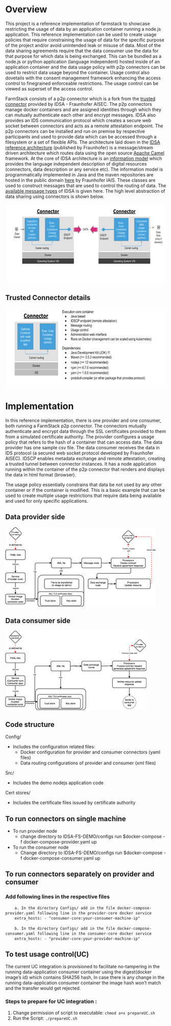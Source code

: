 # Overview
This project is a reference implementation of farmstack to showcase restricting the usage of data by an application container running a node.js application. This reference implementation can be used to create usage policies that require constraining the usage of data for the specific purpose of the project and/or avoid unintended leak or misuse of data. Most of the data sharing agreements require that the data consumer use the data for that purpose for which data is being exchanged. This can be bundled as a node.js or python application (language independent) hosted inside of an application container and the data usage policy with p2p connectors can be used to restrict data usage beyond the container. Usage control also dovetails with the consent management framework enhancing the access control to finegrained enforceable restrictions. The usage control can be viewed as superset of the access control. 

FarmStack consists of a p2p connector which is a fork from the [trusted connector](https://github.com/industrial-data-space/trusted-connector/) provided by IDSA - Fraunhofer AISEC. The p2p connectors manage docker containers and are assigned identities through which they can mutually authenticate each other and encrypt messages. IDSA also provides an IDS communication protocol which creates a secure web socket between connectors and acts as a remote attestation endpoint. The p2p connectors can be installed and run on premise by respective participants and used to provide data which can be accessed through a filesystem or a set of flexible APIs. The architecture laid down in the [IDSA reference architecture](https://www.internationaldataspaces.org/wp-content/uploads/2019/03/IDS-Reference-Architecture-Model-3.0.pdf) (published by Fraunhofer) is a message/stream driven architecture which routes data using the open source [Apache Camel](https://camel.apache.org/docs/) framework. At the core of IDSA architecture is an [information model](https://github.com/International-Data-Spaces-Association/InformationModel) which provides the language independent description of digital resources (connectors, data description or any service etc). The information model is programmatically implemented in Java and the maven repositories are hosted in the public domain [here](https://jira.iais.fraunhofer.de/stash/projects/ICTSL/repos/ids-infomodel-demo/browse) by Fraunhofer IAIS. These classes are used to construct messages that are used to control the routing of data. The [available message types](https://htmlpreview.github.io/?https://github.com/IndustrialDataSpace/InformationModel/blob/feature/message_taxonomy_description/model/communication/Message_Description.htm) of IDSA is given here. The high level abstraction of data sharing using connectors is shown below.

<img src="data_sharing.png"  height="250">

## Trusted Connector details

<img src="connector_architecture.png"  height="250">

# Implementation
In this reference implementation, there is one provider and one consumer, both running a FarmStack p2p connector. The connectors mutually authenticate and encrypt data through the SSL certificates provided to them from a simulated certificate authority. The provider configures a usage policy that refers to the hash of a container that can access data. The data provider has one sample csv file. The data consumer receives the data in IDS protocol (a secured web socket protocol developed by Fraunhofer AISEC). IDSCP enables metadata exchange and remote attestation, creating a trusted tunnel between connector instances. It has a node application running within the container of the p2p connector that renders and displays the data in html format (browser).

The usage policy essentially constrains that data be not used by any other container or if the container is modified. This is a basic example that can be used to create multiple usage restrictions that require data being available and used for only specific applications.

## Data provider side
<img src="FS_UCDiagram-UC(Provider).png"  height="250">

## Data consumer side
<img src="FS_UCDiagram-UC(consumer).png"  height="250">

## Code structure
Config/
 - Includes the configuration related files:<br>
    - Docker configuration for provider and consumer connectors (yaml files)
    - Data routing configurations of provider and consumer (xml files)<br>

Src/
 - Includes the demo nodejs application code

Cert stores/
 - Includes the certificate files issued by certificate authority

## To run connectors on single machine
 - To run provider node
    - change directory to IDSA-FS-DEMO/configs run $docker-compose -f docker-compose-provider.yaml up
 - To run the consumer node
    - Change directory to IDSA-FS-DEMO/configs run $docker-compose -f docker-compose-consumer.yaml up

## To run connectors separately on provider and consumer

 ### Add following lines in the respective files
        a. In the directory Configs/ add in the file docker-compose-provider.yaml following line in the provider-core docker service
        extra_hosts: - "consumer-core:your-consumer-machine-ip"

        b. In the directory Configs/ add in the file docker-compose-consumer.yaml following line in the consumer-core docker service
        extra_hosts: - "provider-core:your-provider-machine-ip"

## To test usage control(UC)
The current UC integration is provisioned to facilitate no-tampering in the running data-application consumer container using the digest(docker image’s id) which contains SHA256 hash, In case there is any change in the running data-application consumer container the image hash won’t match and the transfer would get rejected.

### Steps to prepare for UC integration :

1. Change permission of script to executable: `chmod a+x prepareUC.sh`
2. Run the Script: `./prepareUC.sh`